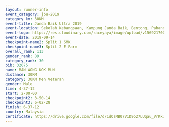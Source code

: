 ```yaml
---
layout: runner-info 
event_category: jbu-2019 
category_km: 30KM 
event-title: Janda Baik Ultra 2019  
event-location: Sekolah Kebangsaan, Kampung Janda Baik, Bentong, Pahang, Malaysia 
event-logo: https://res.cloudinary.com/raceyaya/image/upload/v1569217009/logo/janda-baik_vch1pc.jpg 
event-date: 2019-09-14 
checkpoint-name2: Split 1 SMK 
checkpoint-name3: Split 2 E Farm 
overall_rank: 113
gender_rank: 89
category_rank: 30
bib: 32075
name: MAN WONG KOK MUN
distance: 30KM
category: 30KM Men Veteran
gender: Male
time: 4-37-12
start: 2-00-00
checkpoint2: 3-50-14
checkpoint3: 6-02-28
finish: 6-37-12
country: Malaysia
certificate: https://drive.google.com/file/d/1dOsMB07V1D9o27LUqau_VrKkJEB8JiyE/view?usp=sharing
---
```

